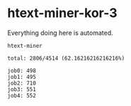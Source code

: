 # htext-miner-kor-3

Everything doing here is automated.

```
htext-miner

total: 2806/4514 (62.16216216216216%)

job0: 498
job1: 495
job2: 710
job3: 551
job4: 552
```